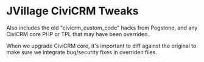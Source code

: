 JVillage CiviCRM Tweaks
=======================

Also includes the old "civicrm_custom_code" hacks from Pogstone, and any
CiviCRM core PHP or TPL that may have been overriden.

When we upgrade CiviCRM core, it's important to diff against the original
to make sure we integrate bug/security fixes in overriden files.
